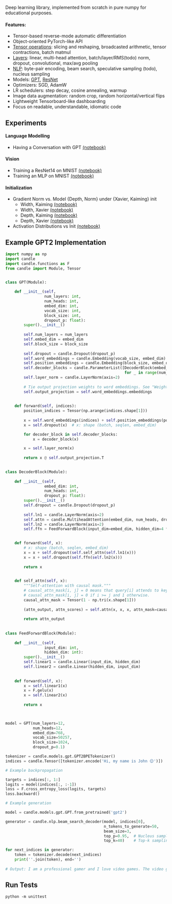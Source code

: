 Deep learning library, implemented from scratch in pure numpy for educational purposes.

#### Features:
* Tensor-based reverse-mode automatic differentiation
* Object-oriented PyTorch-like API
* [Tensor operations](https://github.com/johnma2006/candle/tree/main/candle/operations): slicing and reshaping, broadcasted arithmetic, tensor contractions, batch matmul
* [Layers](https://github.com/johnma2006/candle/tree/main/candle/layers): linear, multi-head attention, batch/layer/RMS(todo) norm, dropout, convolutional, max/avg pooling
* [NLP](https://github.com/johnma2006/candle/tree/main/candle/nlp): byte-pair encoding, beam search, speculative sampling (todo), nucleus sampling
* Models: [GPT](https://github.com/johnma2006/candle/blob/main/candle/models/gpt/model.py), [ResNet](https://github.com/johnma2006/candle/blob/main/candle/models/resnet/model.py)
* Optimizers: SGD, AdamW
* LR schedulers: step decay, cosine annealing, warmup
* Image data augmentation: random crop, random horizontal/vertical flips
* Lightweight Tensorboard-like dashboarding
* Focus on readable, understandable, idiomatic code


## Experiments

#### Language Modelling
* Having a Conversation with GPT [(notebook)](https://github.com/johnma2006/candle/blob/main/experiments/gpt_experiments/1.0%20Conversation%20with%20Pretrained%20GPT2.ipynb)

#### Vision
* Training a ResNet14 on MNIST [(notebook)](https://github.com/johnma2006/candle/blob/main/experiments/vision_experiments/2.0%20ResNet14%20on%20MNIST.ipynb)
* Training an MLP on MNIST [(notebook)](https://github.com/johnma2006/candle/blob/main/experiments/vision_experiments/1.0%20MLP%20on%20MNIST%20-%20AdamW.ipynb)

#### Initialization
* Gradient Norm vs. Model {Depth, Norm} under {Xavier, Kaiming} init
  * Width, Kaiming  [(notebook)](https://github.com/johnma2006/candle/blob/main/experiments/initialization_experiments/2.0%20Effect%20of%20Model%20Width%20on%20Gradient%20Norm%20-%20MLP%20with%20Kaiming%20Init.ipynb)
  * Width, Xavier  [(notebook)](https://github.com/johnma2006/candle/blob/main/experiments/initialization_experiments/2.0%20Effect%20of%20Model%20Width%20on%20Gradient%20Norm%20-%20MLP%20with%20Kaiming%20Init.ipynb)
  * Depth, Kaiming [(notebook)](https://github.com/johnma2006/candle/blob/main/experiments/initialization_experiments/2.0%20Effect%20of%20Model%20Depth%20on%20Gradient%20Norm%20-%20MLP%20with%20Xavier%20Init.ipynb)
  * Depth, Xavier [(notebook)](https://github.com/johnma2006/candle/blob/main/experiments/initialization_experiments/2.0%20Effect%20of%20Model%20Depth%20on%20Gradient%20Norm%20-%20MLP%20with%20Xavier%20Init.ipynb)
* Activation Distributions vs Init [(notebook)](https://github.com/johnma2006/candle/blob/main/experiments/initialization_experiments/1.0%20Activation%20Distribution%20by%20Layer%20w.r.t%20Initialization.ipynb)


## Example GPT2 Implementation

```python
import numpy as np
import candle
import candle.functions as F
from candle import Module, Tensor


class GPT(Module):
    
    def __init__(self,
                 num_layers: int,
                 num_heads: int,
                 embed_dim: int,
                 vocab_size: int,
                 block_size: int,
                 dropout_p: float):
        super().__init__()
        
        self.num_layers = num_layers
        self.embed_dim = embed_dim
        self.block_size = block_size
        
        self.dropout = candle.Dropout(dropout_p)
        self.word_embeddings = candle.Embedding(vocab_size, embed_dim)
        self.position_embeddings = candle.Embedding(block_size, embed_dim)
        self.decoder_blocks = candle.ParameterList([DecoderBlock(embed_dim, num_heads, dropout_p)
                                                    for _ in range(num_layers)])
        self.layer_norm = candle.LayerNorm(axis=2)
        
        # Tie output projection weights to word embeddings. See "Weight Tying" paper.
        self.output_projection = self.word_embeddings.embeddings
        
    
    def forward(self, indices):
        position_indices = Tensor(np.arange(indices.shape[1]))
        
        x = self.word_embeddings(indices) + self.position_embeddings(position_indices)
        x = self.dropout(x)  # x: shape (batch, seqlen, embed_dim)

        for decoder_block in self.decoder_blocks:
            x = decoder_block(x)

        x = self.layer_norm(x)
        
        return x @ self.output_projection.T

    
class DecoderBlock(Module):
    
    def __init__(self,
                 embed_dim: int,
                 num_heads: int,
                 dropout_p: float):
        super().__init__()
        self.dropout = candle.Dropout(dropout_p)
        
        self.ln1 = candle.LayerNorm(axis=2)
        self.attn = candle.MultiheadAttention(embed_dim, num_heads, dropout_p)
        self.ln2 = candle.LayerNorm(axis=2)
        self.ffn = FeedForwardBlock(input_dim=embed_dim, hidden_dim=4 * embed_dim)

        
    def forward(self, x):
        # x: shape (batch, seqlen, embed_dim)
        x = x + self.dropout(self.self_attn(self.ln1(x)))
        x = x + self.dropout(self.ffn(self.ln2(x)))
        
        return x

    
    def self_attn(self, x):
        """Self-attention with causal mask."""
        # causal_attn_mask[i, j] = 0 means that query[i] attends to key[j], and so
        # causal_attn_mask[i, j] = 0 if i >= j and 1 otherwise.
        causal_attn_mask = Tensor(1 - np.tri(x.shape[1]))
        
        (attn_output, attn_scores) = self.attn(x, x, x, attn_mask=causal_attn_mask)
        
        return attn_output
    
    
class FeedForwardBlock(Module):
    
    def __init__(self,
                 input_dim: int,
                 hidden_dim: int):
        super().__init__()
        self.linear1 = candle.Linear(input_dim, hidden_dim)
        self.linear2 = candle.Linear(hidden_dim, input_dim)
        
        
    def forward(self, x):
        x = self.linear1(x)
        x = F.gelu(x)
        x = self.linear2(x)
        
        return x
```
```python

    
model = GPT(num_layers=12,
            num_heads=12,
            embed_dim=768,
            vocab_size=50257,
            block_size=1024,
            dropout_p=0.1)

tokenizer = candle.models.gpt.GPT2BPETokenizer()
indices = candle.Tensor([tokenizer.encode('Hi, my name is John 😊')])

# Example backpropagation

targets = indices[:, 1:]
logits = model(indices[:, :-1])
loss = F.cross_entropy_loss(logits, targets)
loss.backward()

# Example generation

model = candle.models.gpt.GPT.from_pretrained('gpt2')

generator = candle.nlp.beam_search_decoder(model, indices[0],
                                           n_tokens_to_generate=50,
                                           beam_size=3,
                                           top_p=0.95,  # Nucleus sampling
                                           top_k=40)    # Top-k sampling

for next_indices in generator:
    token = tokenizer.decode(next_indices)
    print(''.join(token), end='')  
    
# Output: I am a professional gamer and I love video games. The video game industry has been around for a long time and it has always been a great place to experience the games that people come to play. I have been playing video games for a long time but I've never seen anything like this.

```


## Run Tests

`python -m unittest`
